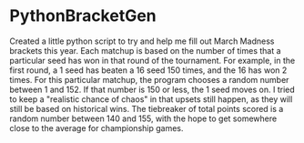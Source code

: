 # PythonBracketGen

Created a little python script to try and help me fill out March Madness brackets this year. Each matchup is based on the number of times that a particular seed has won in that round of the tournament. For example, in the first round, a 1 seed has beaten a 16 seed 150 times, and the 16 has won 2 times. For this particular matchup, the program chooses a random number between 1 and 152. If that number is 150 or less, the 1 seed moves on. I tried to keep a "realistic chance of chaos" in that upsets still happen, as they will still be based on historical wins. The tiebreaker of total points scored is a random number between 140 and 155, with the hope to get somewhere close to the average for championship games. 

